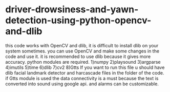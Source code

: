 # driver-drowsiness-and-yawn-detection-using-python-opencv-and-dlib
this code works with OpenCV and dlib, it is difficult to install dlib on your system sometimes. you can use OpenCV and make some changes in the code and use it.
it is recommended to use dlib because it gives more accuracy.
python modules are required.
1)numpy
2)playsound
3)argparse
4)imutils
5)time
6)dlib
7)cv2
8)Gtts
If you want to run this file u should have dlib facial landmark detector and harcascade files in the folder of the code.
if Gtts module is used the data connectivity is a must because the text is converted into sound using google api.
and alarms can be customizable.

